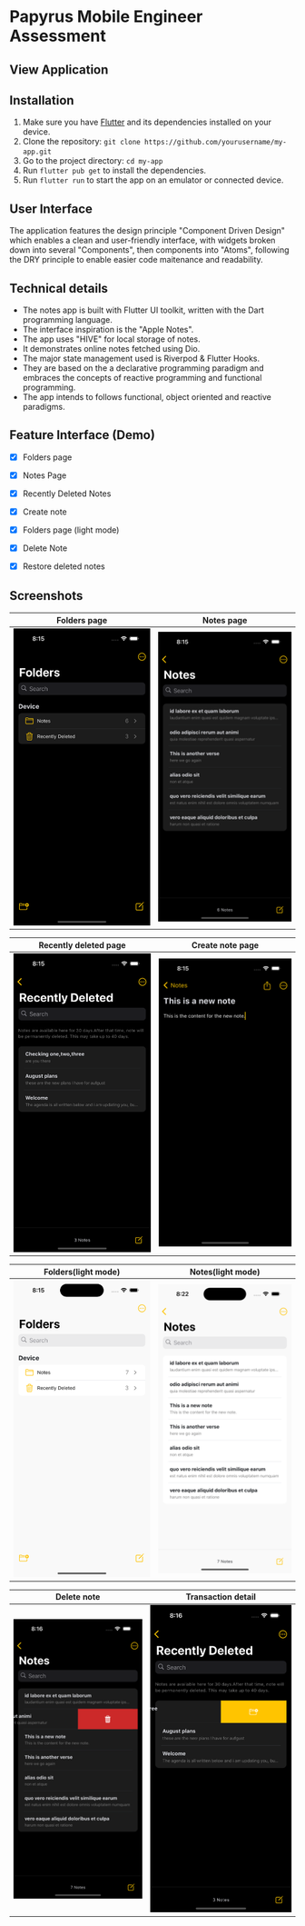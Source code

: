 # Papyrus Mobile Engineer Assessment

## View Application

<!-- 1. Find the apk file [here](https://drive.google.com/drive/folders/1B1wC6KfUBXJhunGT8nv3st-ds26IXzyY?usp=sharing)  -->


## Installation

1. Make sure you have [Flutter](https://flutter.dev/docs/get-started/install) and its dependencies installed on your device.
2. Clone the repository: `git clone https://github.com/yourusername/my-app.git`
3. Go to the project directory: `cd my-app`
4. Run `flutter pub get` to install the dependencies.
5. Run `flutter run` to start the app on an emulator or connected device.


## User Interface
The application features the design principle "Component Driven Design" which enables a clean and user-friendly interface, with widgets broken down into several "Components", then components into "Atoms", following the DRY principle to enable easier code maitenance and readability.

## Technical details
- The notes app is built with Flutter UI toolkit, written with the Dart programming language.
- The interface inspiration is the "Apple Notes".
- The app uses "HIVE" for local storage of notes.
- It demonstrates online notes fetched using Dio.
- The major state management used is Riverpod & Flutter Hooks.
- They are based on the  a declarative programming paradigm and embraces the concepts of reactive programming and functional programming.
- The app intends to follows functional, object oriented and reactive paradigms.


## Feature Interface (Demo)
- [x] Folders page
- [x] Notes Page
- [x] Recently Deleted Notes
- [x] Create note
- [x] Folders page (light mode)
- [x] Delete Note
- [x] Restore deleted notes


## Screenshots

| Folders page | Notes page | 
|    :---:     |     :---:      |  
| <img src="graphics/folders_page.png" width="500">   | <img src="graphics/notes_page.png" width="500">   |

| Recently deleted page  | Create note page  | 
|    :---:     |     :---:      |  
| <img src="graphics/recently_deleted_page.png" width="500">   | <img src="graphics/create_note_page.png" width="500">   |

| Folders(light mode)  | Notes(light mode)  | 
|    :---:     |     :---:      |  
| <img src="graphics/folders_light.png" width="500">   | <img src="graphics/notes_light.png" width="500">   |

| Delete note  | Transaction detail  | 
|    :---:     |     :---:      |  
| <img src="graphics/delete_note_page.png" width="500">   | <img src="graphics/restore_note_page.png" width="500">   |